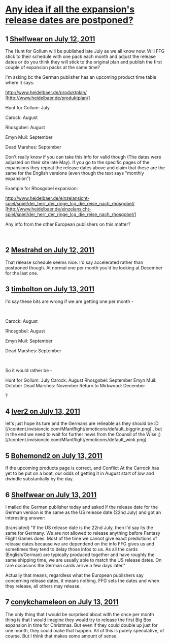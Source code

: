 # [Any idea if all the expansion&#039;s release dates are postponed?](https://community.fantasyflightgames.com/topic/49853-any-idea-if-all-the-expansions-release-dates-are-postponed/)

## 1 [Shelfwear on July 12, 2011](https://community.fantasyflightgames.com/topic/49853-any-idea-if-all-the-expansions-release-dates-are-postponed/?do=findComment&comment=498815)

The Hunt for Gollum will be published late July as we all know now. Will FFG stick to their schedule with one pack each month and adjust the release dates or do you think they will stick to the original plan and publish the first couple of expansion packs at the same time?

I'm asking bc the German publisher has an upcoming product time table where it says:

http://www.heidelbaer.de/produktplan/ [http://www.heidelbaer.de/produktplan/]

Hunt for Gollum: July

Carock: August

Rhosgobel: August

Emyn Muil: September

Dead Marshes: September

Don't really know if you can take this info for valid though (The dates were adjusted on their site late May). If you go to the specific pages of the expansions they repeat the release dates above and claim that these are the same for the English versions (even though the text says "monthly expansion")

Example for Rhosgobel expansion:

http://www.heidelbaer.de/einzelansicht-spiel/spiel/der_herr_der_ringe_lcg_die_reise_nach_rhosgobel/ [http://www.heidelbaer.de/einzelansicht-spiel/spiel/der_herr_der_ringe_lcg_die_reise_nach_rhosgobel/]

Any info from the other European publishers on this matter?

 

## 2 [Mestrahd on July 12, 2011](https://community.fantasyflightgames.com/topic/49853-any-idea-if-all-the-expansions-release-dates-are-postponed/?do=findComment&comment=498851)

That release schedule seems nice. I'd say accelerated rather than postponed though. At normal one per month you'd be looking at December for the last one.

## 3 [timbolton on July 13, 2011](https://community.fantasyflightgames.com/topic/49853-any-idea-if-all-the-expansions-release-dates-are-postponed/?do=findComment&comment=499012)

I'd say these bits are wrong if we are getting one per month -

 

Carock: August

Rhosgobel: August
 

Emyn Muil: September

Dead Marshes: September
 

 

So it would rather be - 

Hunt for Gollum: July
Carock: August
Rhosgobel: September
Emyn Muil: October
Dead Marshes: November
Return to Mirkwood: December

?
 

## 4 [Iver2 on July 13, 2011](https://community.fantasyflightgames.com/topic/49853-any-idea-if-all-the-expansions-release-dates-are-postponed/?do=findComment&comment=499031)

let's just hope its ture and the Germans are relieable as they should be :D [//content.invisioncic.com/Mfantflight/emoticons/default_biggrin.png] , but in the end we need to wait for further news from the Counsil of the Wise ;) [//content.invisioncic.com/Mfantflight/emoticons/default_wink.png]

## 5 [Bohemond2 on July 13, 2011](https://community.fantasyflightgames.com/topic/49853-any-idea-if-all-the-expansions-release-dates-are-postponed/?do=findComment&comment=499146)

If the upcoming products page is correct, and Conflict At the Carrock has yet to be put on a boat, our odds of getting it in August start of low and dwindle substantially by the day. 

## 6 [Shelfwear on July 13, 2011](https://community.fantasyflightgames.com/topic/49853-any-idea-if-all-the-expansions-release-dates-are-postponed/?do=findComment&comment=499179)

I mailed the German publisher today and asked if the release date for the German version is the same as the US release date (22nd July) and got an interesting answer:

(translated) "If the US release date is the 22nd July, then I'd say its the same for Germany. We are not allowed to release anything before Fantasy Flight Games does. Most of the time we cannot give exact predictions of release dates because we are dependend on the info FFG gives us and sometimes they tend to delay those infos to us. As all the cards (English/German) are typically produced together and have roughly the same shipping time, we are usually able to match the US release dates. On rare occasions the German cards arrive a few days later."

Actually that means, regardless what the European publishers say concerning release dates, it means nothing. FFG sets the dates and when they release, all others may release.

## 7 [conykchameleon on July 13, 2011](https://community.fantasyflightgames.com/topic/49853-any-idea-if-all-the-expansions-release-dates-are-postponed/?do=findComment&comment=499225)

The only thing that l would be surprised about with the once per month thing is that I would imagine they would try to release the first Big Box expansion in time for Christmas. But even if they could double up just for one month, they could make that happen. All of this is purely speculative, of course. But I think that makes some amount of sense.

